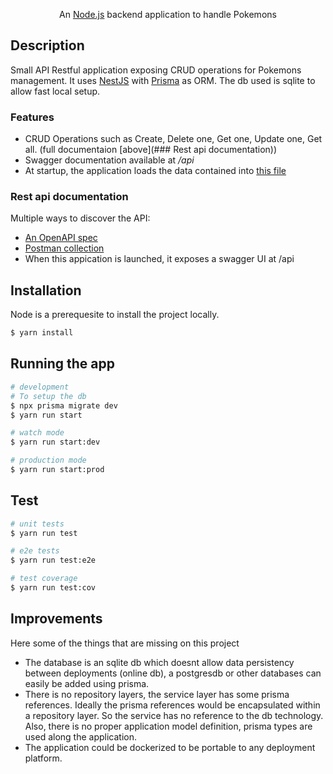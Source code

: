 <p align="center">An <a href="http://nodejs.org" target="_blank">Node.js</a>  backend application to handle Pokemons</p>
    <p align="center">

## Description
Small API Restful application exposing CRUD operations for Pokemons management. It uses [NestJS](https://docs.nestjs.com/) with [Prisma](https://www.prisma.io/) as ORM. The db used is sqlite to allow fast local setup.

### Features
- CRUD Operations such as Create, Delete one, Get one, Update one, Get all. (full documentaion [above](### Rest api documentation))
- Swagger documentation available at <i>/api</i>
- At startup, the application loads the data contained into [this file](./pokemons.csv)

### Rest api documentation
Multiple ways to discover the API:
- [An OpenAPI spec](./swagger.json)
- [Postman collection](./Pokemon.postman_collection.json)
- When this appication is launched, it exposes a swagger UI at /api

## Installation
Node is a prerequesite to install the project locally.

```bash
$ yarn install
```

## Running the app

```bash
# development
# To setup the db
$ npx prisma migrate dev
$ yarn run start

# watch mode
$ yarn run start:dev

# production mode
$ yarn run start:prod
```

## Test

```bash
# unit tests
$ yarn run test

# e2e tests
$ yarn run test:e2e

# test coverage
$ yarn run test:cov
```

## Improvements
Here some of the things that are missing on this project
- The database is an sqlite db which doesnt allow data persistency between deployments (online db), a postgresdb or other databases can easily be added using prisma.
- There is no repository layers, the service layer has some prisma references. Ideally the prisma references would be encapsulated within a repository layer. So the service has no reference to the db technology. Also, there is no proper application model definition, prisma types are used along the application.
- The application could be dockerized to be portable to any deployment platform.